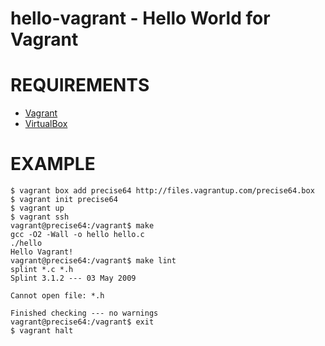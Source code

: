 # hello-vagrant - Hello World for Vagrant

# REQUIREMENTS

* [Vagrant](http://www.vagrantup.com/)
* [VirtualBox](https://www.virtualbox.org/)

# EXAMPLE

    $ vagrant box add precise64 http://files.vagrantup.com/precise64.box
    $ vagrant init precise64
    $ vagrant up
    $ vagrant ssh
    vagrant@precise64:/vagrant$ make
    gcc -O2 -Wall -o hello hello.c
    ./hello
    Hello Vagrant!
    vagrant@precise64:/vagrant$ make lint
    splint *.c *.h
    Splint 3.1.2 --- 03 May 2009

    Cannot open file: *.h

    Finished checking --- no warnings
    vagrant@precise64:/vagrant$ exit
    $ vagrant halt
